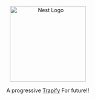 <p align="center">
  <a href="http://nestjs.com/" target="blank"><img src="https://play-lh.googleusercontent.com/f_Tvd1TwN4cypywYY2m-muvrzskLeCwOPBdW38lZzIN_eU86ByShaqRNUGBu2TyXVPA" width="200" alt="Nest Logo" /></a>
</p>

  <p align="center">A progressive <a href="https://softbank.jp" target="_blank">Trapify</a> For future!!</p>
    <p align="center">
</p>
  <!--[![Backers on Open Collective](https://opencollective.com/nest/backers/badge.svg)](https://opencollective.com/nest#backer)
  [![Sponsors on Open Collective](https://opencollective.com/nest/sponsors/badge.svg)](https://opencollective.com/nest#sponsor)-->



